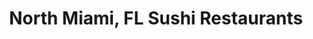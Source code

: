 ---
layout: city
title: North Miami, FL Sushi Restaurants
permalink: /florida/north-miami/
stateAbbr: FL
stateName: Florida
cityName: North Miami
---